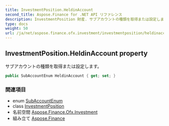 ```yaml
---
title: InvestmentPosition.HeldinAccount
second_title: Aspose.Finance for .NET API リファレンス
description: InvestmentPosition 財産. サブアカウントの種類を取得または設定します
type: docs
weight: 50
url: /ja/net/aspose.finance.ofx.investment/investmentposition/heldinaccount/
---
```

## InvestmentPosition.HeldinAccount property

サブアカウントの種類を取得または設定します。

```csharp
public SubAccountEnum HeldinAccount { get; set; }
```

### 関連項目

* enum [SubAccountEnum](../../subaccountenum/)
* class [InvestmentPosition](../)
* 名前空間 [Aspose.Finance.Ofx.Investment](../../investmentposition/)
* 組み立て [Aspose.Finance](../../../)


